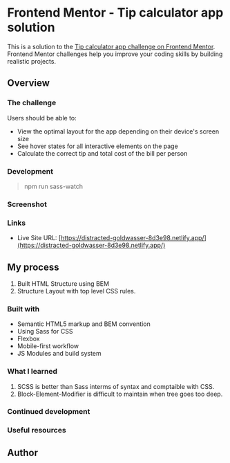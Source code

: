 # Frontend Mentor - Tip calculator app solution

This is a solution to the [Tip calculator app challenge on Frontend Mentor](https://www.frontendmentor.io/challenges/tip-calculator-app-ugJNGbJUX). Frontend Mentor challenges help you improve your coding skills by building realistic projects.


## Overview

### The challenge

Users should be able to:

- View the optimal layout for the app depending on their device's screen size
- See hover states for all interactive elements on the page
- Calculate the correct tip and total cost of the bill per person

### Development

> npm run sass-watch

### Screenshot

<!-- ![](./screenshot.jpg) -->

### Links

<!-- - Solution URL: [Add solution URL here](https://your-solution-url.com) -->
- Live Site URL: [https://distracted-goldwasser-8d3e98.netlify.app/](https://distracted-goldwasser-8d3e98.netlify.app/)

## My process

1. Built HTML Structure using BEM
2. Structure Layout with top level CSS rules.

### Built with

- Semantic HTML5 markup and BEM convention
- Using Sass for CSS
- Flexbox
- Mobile-first workflow
- JS Modules and build system

### What I learned 

1. SCSS is better than Sass interms of syntax and comptaible with CSS.
2. Block-Element-Modifier is difficult to maintain when tree goes too deep.

### Continued development


### Useful resources

## Author
